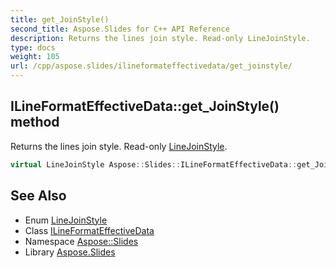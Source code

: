 ```yaml
---
title: get_JoinStyle()
second_title: Aspose.Slides for C++ API Reference
description: Returns the lines join style. Read-only LineJoinStyle.
type: docs
weight: 105
url: /cpp/aspose.slides/ilineformateffectivedata/get_joinstyle/
---
```

## ILineFormatEffectiveData::get_JoinStyle() method


Returns the lines join style. Read-only [LineJoinStyle](../../linejoinstyle/).

```cpp
virtual LineJoinStyle Aspose::Slides::ILineFormatEffectiveData::get_JoinStyle()=0
```

## See Also

* Enum [LineJoinStyle](../linejoinstyle/)
* Class [ILineFormatEffectiveData](./)
* Namespace [Aspose::Slides](../)
* Library [Aspose.Slides](../../)